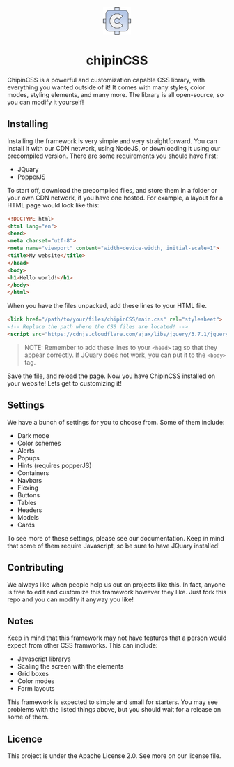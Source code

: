 <div align="center">
  <img src="logo.png" width="64px">
  <h1>chipinCSS</h1>
</div>

ChipinCSS is a powerful and customization capable CSS library, with everything you wanted outside of it! It comes with many styles, color modes, styling elements, and many more. The library is all open-source, so you can modify it yourself!

## Installing

Installing the framework is very simple and very straightforward. You can install it with our CDN network, using NodeJS, or downloading it using our precompiled version. There are some requirements you should have first:

* JQuary
* PopperJS

To start off, download the precompiled files, and store them in a folder or your own CDN network, if you have one hosted. For example, a layout for a HTML page would look like this:


```html
<!DOCTYPE html>
<html lang="en">
<head>
<meta charset="utf-8">
<meta name="viewport" content="width=device-width, initial-scale=1">
<title>My website</title>
</head>
<body>
<h1>Hello world!</h1>
</body>
</html>
```

When you have the files unpacked, add these lines to your HTML file.

```html
<link href="/path/to/your/files/chipinCSS/main.css" rel="stylesheet">
<!-- Replace the path where the CSS files are located! -->
<script src="https://cdnjs.cloudflare.com/ajax/libs/jquery/3.7.1/jquery.min.js"></script>
```

> NOTE: Remember to add these lines to your `<head>` tag so that they appear correctly. If JQuary does not work, you can put it to the `<body>` tag.

Save the file, and reload the page. Now you have ChipinCSS installed on your website! Lets get to customizing it!

## Settings

We have a bunch of settings for you to choose from. Some of them include:

* Dark mode
* Color schemes
* Alerts
* Popups
* Hints (requires popperJS)
* Containers
* Navbars
* Flexing
* Buttons
* Tables
* Headers
* Models
* Cards

To see more of these settings, please see our documentation. Keep in mind that some of them require Javascript, so be sure to have JQuary installed!

## Contributing
We always like when people help us out on projects like this. In fact, anyone is free to edit and customize this framework however they like. Just fork this repo and you can modify it anyway you like!

## Notes
Keep in mind that this framework may not have features that a person would expect from other CSS framworks. This can include:

- Javascript librarys
- Scaling the screen with the elements
- Grid boxes
- Color modes
- Form layouts

This framework is expected to simple and small for starters. You may see problems with the listed things above, but you should wait for a release on some of them.

## Licence
This project is under the Apache License 2.0. See more on our license file.
